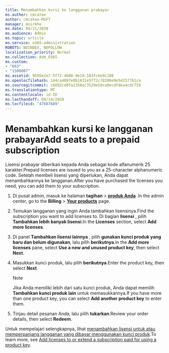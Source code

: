```yaml
---
title: Menambahkan kursi ke langganan prabayar
ms.author: cmcatee
author: cmcatee-MSFT
manager: mnirkhe
ms.date: 04/21/2020
ms.audience: Admin
ms.topic: article
ms.service: o365-administration
ROBOTS: NOINDEX, NOFOLLOW
localization_priority: Normal
ms.collection: Adm_O365
ms.custom:
- "663"
- "1500007"
ms.assetid: 9595e2e7-5f72-4b08-9e16-183fc6e9c108
ms.openlocfilehash: 144ca4097e0b1831e5772c78208e9e542577b1ca
ms.sourcegitcommit: c6692ce0fa1358ec3529e59ca0ecdfdea4cdc759
ms.translationtype: MT
ms.contentlocale: id-ID
ms.lasthandoff: 09/14/2020
ms.locfileid: "47687689"
---
```

# <a name="add-seats-to-a-prepaid-subscription"></a><span data-ttu-id="7655f-102">Menambahkan kursi ke langganan prabayar</span><span class="sxs-lookup"><span data-stu-id="7655f-102">Add seats to a prepaid subscription</span></span>

<span data-ttu-id="7655f-103">Lisensi prabayar diberikan kepada Anda sebagai kode alfanumerik 25 karakter.</span><span class="sxs-lookup"><span data-stu-id="7655f-103">Prepaid licenses are issued to you as a 25-character alphanumeric code.</span></span> <span data-ttu-id="7655f-104">Setelah membeli lisensi yang diperlukan, Anda dapat menambahkannya ke langganan.</span><span class="sxs-lookup"><span data-stu-id="7655f-104">After you have purchased the licenses you need, you can add them to your subscription.</span></span> 

1. <span data-ttu-id="7655f-105">Di pusat admin, masuk ke halaman **tagihan**  >  **[produk Anda](https://go.microsoft.com/fwlink/p/?linkid=842054)** .</span><span class="sxs-lookup"><span data-stu-id="7655f-105">In the admin center, go to the **Billing** > **[Your products](https://go.microsoft.com/fwlink/p/?linkid=842054)** page.</span></span>

2. <span data-ttu-id="7655f-106">Temukan langganan yang ingin Anda tambahkan lisensinya.</span><span class="sxs-lookup"><span data-stu-id="7655f-106">Find the subscription you want to add licenses to.</span></span> <span data-ttu-id="7655f-107">Di bagian **lisensi** , pilih **Tambahkan lebih banyak lisensi**.</span><span class="sxs-lookup"><span data-stu-id="7655f-107">In the **Licenses** section, select **Add more licenses**.</span></span>

3. <span data-ttu-id="7655f-108">Di panel **Tambahkan lisensi lainnya** , pilih **gunakan kunci produk yang baru dan belum digunakan**, lalu pilih **berikutnya**.</span><span class="sxs-lookup"><span data-stu-id="7655f-108">In the **Add more licenses** pane, select **Use a new and unused product key**, then select **Next**.</span></span>

4. <span data-ttu-id="7655f-109">Masukkan kunci produk, lalu pilih **berikutnya**.</span><span class="sxs-lookup"><span data-stu-id="7655f-109">Enter the product key, then select **Next**.</span></span>

    > [!NOTE]
    > <span data-ttu-id="7655f-110">Jika Anda memiliki lebih dari satu kunci produk, Anda dapat memilih **Tambahkan kunci produk lain** untuk memasukkannya.</span><span class="sxs-lookup"><span data-stu-id="7655f-110">If you have more than one product key, you can select **Add another product key** to enter them.</span></span>

5. <span data-ttu-id="7655f-111">Tinjau detail pesanan Anda, lalu pilih **tukarkan**.</span><span class="sxs-lookup"><span data-stu-id="7655f-111">Review your order details, then select **Redeem**.</span></span>

<span data-ttu-id="7655f-112">Untuk mempelajari selengkapnya, lihat [menambahkan lisensi untuk atau memperpanjang langganan yang dibayar menggunakan kunci produk](https://docs.microsoft.com/microsoft-365/commerce/licenses/add-licenses-using-product-key).</span><span class="sxs-lookup"><span data-stu-id="7655f-112">To learn more, see [Add licenses to or extend a subscription paid for using a product key](https://docs.microsoft.com/microsoft-365/commerce/licenses/add-licenses-using-product-key).</span></span>